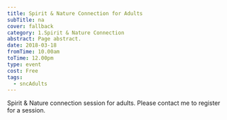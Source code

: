 ```yaml
---
title: Spirit & Nature Connection for Adults
subTitle: na
cover: fallback
category: 1.Spirit & Nature Connection
abstract: Page abstract.
date: 2018-03-18
fromTime: 10.00am
toTime: 12.00pm
type: event
cost: Free
tags:
  - sncAdults
---
```


Spirit & Nature connection session for adults. Please contact me to register for a session.

